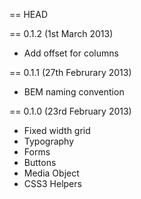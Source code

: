 == HEAD

== 0.1.2 (1st March 2013)
- Add offset for columns

== 0.1.1 (27th Februrary 2013)
- BEM naming convention

== 0.1.0 (23rd February 2013)
- Fixed width grid
- Typography
- Forms
- Buttons
- Media Object
- CSS3 Helpers
